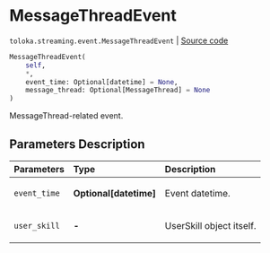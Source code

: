 # MessageThreadEvent
`toloka.streaming.event.MessageThreadEvent` | [Source code](https://github.com/Toloka/toloka-kit/blob/v1.0.1/src/streaming/event.py#L106)

```python
MessageThreadEvent(
    self,
    *,
    event_time: Optional[datetime] = None,
    message_thread: Optional[MessageThread] = None
)
```

MessageThread-related event.

## Parameters Description

| Parameters | Type | Description |
| :----------| :----| :-----------|
`event_time`|**Optional\[datetime\]**|<p>Event datetime.</p>
`user_skill`|**-**|<p>UserSkill object itself.</p>
